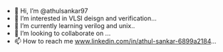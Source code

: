- 👋 Hi, I’m @athulsankar97
- 👀 I’m interested in VLSI deisgn and verification...
- 🌱 I’m currently learning verilog and unix..
- 💞️ I’m looking to collaborate on ...
- 📫 How to reach me www.linkedin.com/in/athul-sankar-6899a2184...

<!---
athulsankar97/athulsankar97 is a ✨ special ✨ repository because its `README.md` (this file) appears on your GitHub profile.
You can click the Preview link to take a look at your changes.
--->
